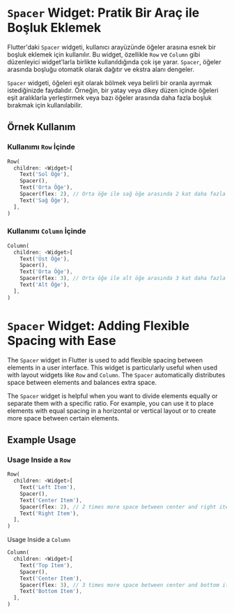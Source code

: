 # `Spacer` Widget: Pratik Bir Araç ile Boşluk Eklemek

Flutter'daki `Spacer` widgeti, kullanıcı arayüzünde öğeler arasına esnek bir boşluk eklemek için kullanılır. Bu widget, özellikle `Row` ve `Column` gibi düzenleyici widget'larla birlikte kullanıldığında çok işe yarar. `Spacer`, öğeler arasında boşluğu otomatik olarak dağıtır ve ekstra alanı dengeler.

`Spacer` widgeti, öğeleri eşit olarak bölmek veya belirli bir oranla ayırmak istediğinizde faydalıdır. Örneğin, bir yatay veya dikey düzen içinde öğeleri eşit aralıklarla yerleştirmek veya bazı öğeler arasında daha fazla boşluk bırakmak için kullanılabilir.

## Örnek Kullanım

### Kullanımı `Row` İçinde

```dart
Row(
  children: <Widget>[
    Text('Sol Öğe'),
    Spacer(),
    Text('Orta Öğe'),
    Spacer(flex: 2), // Orta öğe ile sağ öğe arasında 2 kat daha fazla boşluk
    Text('Sağ Öğe'),
  ],
)
````
### Kullanımı `Column` İçinde
````dart
Column(
  children: <Widget>[
    Text('Üst Öğe'),
    Spacer(),
    Text('Orta Öğe'),
    Spacer(flex: 3), // Orta öğe ile alt öğe arasında 3 kat daha fazla boşluk
    Text('Alt Öğe'),
  ],
)
````

# `Spacer` Widget: Adding Flexible Spacing with Ease

The `Spacer` widget in Flutter is used to add flexible spacing between elements in a user interface. This widget is particularly useful when used with layout widgets like `Row` and `Column`. The `Spacer` automatically distributes space between elements and balances extra space.

The `Spacer` widget is helpful when you want to divide elements equally or separate them with a specific ratio. For example, you can use it to place elements with equal spacing in a horizontal or vertical layout or to create more space between certain elements.

## Example Usage

### Usage Inside a `Row`

```dart
Row(
  children: <Widget>[
    Text('Left Item'),
    Spacer(),
    Text('Center Item'),
    Spacer(flex: 2), // 2 times more space between center and right items
    Text('Right Item'),
  ],
)
````
Usage Inside a `Column`
````dart
Column(
  children: <Widget>[
    Text('Top Item'),
    Spacer(),
    Text('Center Item'),
    Spacer(flex: 3), // 3 times more space between center and bottom items
    Text('Bottom Item'),
  ],
)
````

